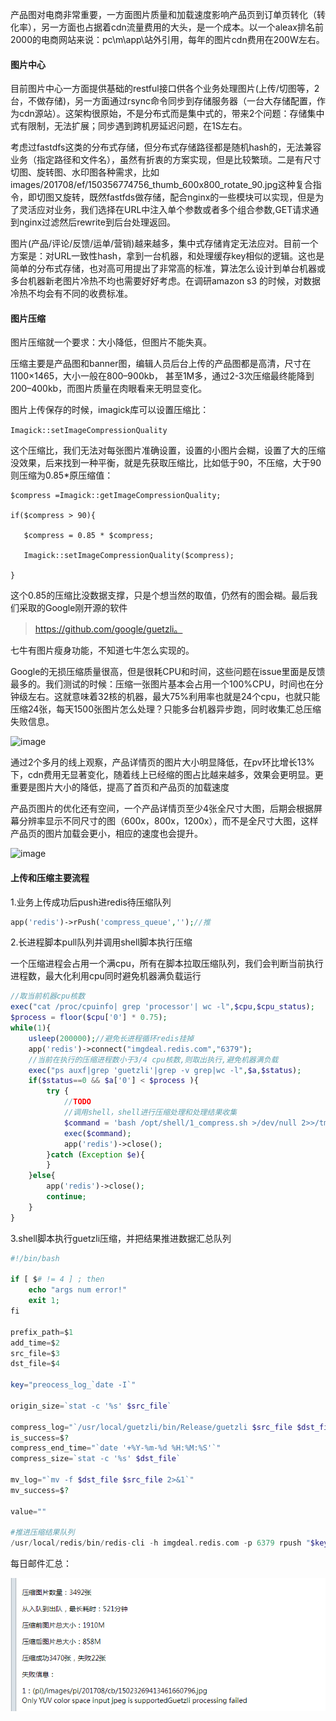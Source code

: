 产品图对电商非常重要，一方面图片质量和加载速度影响产品页到订单页转化（转化率），另一方面也占据着cdn流量费用的大头，是一个成本。以一个aleax排名前2000的电商网站来说：pc\m\app\站外引用，每年的图片cdn费用在200W左右。

#### 图片中心  

目前图片中心一方面提供基础的restful接口供各个业务处理图片(上传/切图等，2台，不做存储)，另一方面通过rsync命令同步到存储服务器（一台大存储配置，作为cdn源站）。这架构很原始，不是分布式而是集中式的，带来2个问题：存储集中式有限制，无法扩展；同步遇到跨机房延迟问题，在1S左右。

考虑过fastdfs这类的分布式存储，但分布式存储路径都是随机hash的，无法兼容业务（指定路径和文件名），虽然有折衷的方案实现，但是比较繁琐。二是有尺寸切图、旋转图、水印图各种需求，比如images/201708/ef/150356774756_thumb_600x800_rotate_90.jpg这种复合指令，即切图又旋转，既然fastfds做存储，配合nginx的一些模块可以实现，但是为了灵活应对业务，我们选择在URL中注入单个参数或者多个组合参数,GET请求通到nginx过滤然后rewrite到后台处理返回。

图片(产品/评论/反馈/运单/营销)越来越多，集中式存储肯定无法应对。目前一个方案是：对URL一致性hash，拿到一台机器，和处理缓存key相似的逻辑。这也是简单的分布式存储，也对高可用提出了非常高的标准，算法怎么设计到单台机器或多台机器新老图片冷热不均也需要好好考虑。在调研amazon s3 的时候，对数据冷热不均会有不同的收费标准。

#### 图片压缩

图片压缩就一个要求：大小降低，但图片不能失真。

压缩主要是产品图和banner图，编辑人员后台上传的产品图都是高清，尺寸在1100×1465，大小一般在800–900kb， 甚至1M多，通过2-3次压缩最终能降到200–400kb，而图片质量在肉眼看来无明显变化。

图片上传保存的时候，imagick库可以设置压缩比：

```Imagick::setImageCompressionQuality```

这个压缩比，我们无法对每张图片准确设置，设置的小图片会糊，设置了大的压缩没效果，后来找到一种平衡，就是先获取压缩比，比如低于90，不压缩，大于90则压缩为0.85*原压缩值：

```
$compress =Imagick::getImageCompressionQuality;
 
if($compress > 90){
 
   $compress = 0.85 * $compress;
 
   Imagick::setImageCompressionQuality($compress);
 
}
```

这个0.85的压缩比没数据支撑，只是个想当然的取值，仍然有的图会糊。最后我们采取的Google刚开源的软件

> https://github.com/google/guetzli。

七牛有图片瘦身功能，不知道七牛怎么实现的。

Google的无损压缩质量很高，但是很耗CPU和时间，这些问题在issue里面是反馈最多的。我们测试的时候：压缩一张图片基本会占用一个100%CPU，时间也在分钟级左右。这就意味着32核的机器，最大75%利用率也就是24个cpu，也就只能压缩24张，每天1500张图片怎么处理？只能多台机器异步跑，同时收集汇总压缩失败信息。

![image](https://raw.githubusercontent.com/DoDoneIt/Develop-blog-img/master/QQ%E6%88%AA%E5%9B%BE20170828103532.png)

通过2个多月的线上观察，产品详情页的图片大小明显降低，在pv环比增长13%下，cdn费用无显著变化，随着线上已经缩的图占比越来越多，效果会更明显。更重要是图片大小的降低，提高了首页和产品页的加载速度

产品页图片的优化还有空间，一个产品详情页至少4张全尺寸大图，后期会根据屏幕分辨率显示不同尺寸的图（600x，800x，1200x），而不是全尺寸大图，这样产品页的图片加载会更小，相应的速度也会提升。

 ![image](https://raw.githubusercontent.com/DoDoneIt/Develop-blog-img/master/QQ截图20170828101651-1024x350.png)

#### 上传和压缩主要流程 

 1.业务上传成功后push进redis待压缩队列

```php 
app('redis')->rPush('compress_queue','');//推

 ```           

 2.长进程脚本pull队列并调用shell脚本执行压缩

 一个压缩进程会占用一个满cpu，所有在脚本拉取压缩队列，我们会判断当前执行进程数，最大化利用cpu同时避免机器满负载运行

```php
//取当前机器cpu核数
exec("cat /proc/cpuinfo| grep 'processor'| wc -l",$cpu,$cpu_status);
$process = floor($cpu['0'] * 0.75);
while(1){
    usleep(200000);//避免长进程循环redis挂掉
    app('redis')->connect("imgdeal.redis.com","6379");
    //当前在执行的压缩进程数小于3/4 cpu核数,则取出执行,避免机器满负载
    exec("ps auxf|grep 'guetzli'|grep -v grep|wc -l",$a,$status);
    if($status==0 && $a['0'] < $process ){
        try {
        	//TODO
            //调用shell，shell进行压缩处理和处理结果收集
            $command = 'bash /opt/shell/1_compress.sh >/dev/null 2>>/tmp/test.log &';
            exec($command);
            app('redis')->close();
        }catch (Exception $e){
        }
    }else{
        app('redis')->close();
        continue;
    }
}

```        
 
3.shell脚本执行guetzli压缩，并把结果推进数据汇总队列

```php
#!/bin/bash

if [ $# != 4 ] ; then
    echo "args num error!"
    exit 1;
fi

prefix_path=$1
add_time=$2
src_file=$3
dst_file=$4

key="preocess_log_`date -I`"

origin_size=`stat -c '%s' $src_file`

compress_log="`/usr/local/guetzli/bin/Release/guetzli $src_file $dst_file 2>&1`"
is_success=$?
compress_end_time="`date '+%Y-%m-%d %H:%M:%S'`"
compress_size=`stat -c '%s' $dst_file`

mv_log="`mv -f $dst_file $src_file 2>&1`"
mv_success=$?

value=""

#推进压缩结果队列
/usr/local/redis/bin/redis-cli -h imgdeal.redis.com -p 6379 rpush "$key" "$value" >/dev/null 2>&1

```

 每日邮件汇总：

 ![image](https://raw.githubusercontent.com/DoDoneIt/Develop-blog-img/master/QQ%E6%88%AA%E5%9B%BE20170828101505.png)
 
 
 